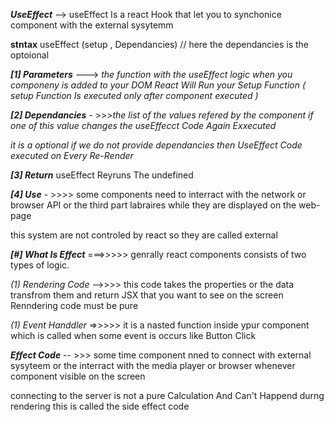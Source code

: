 ***UseEffect*** -->  useEffect Is a react Hook that let you to synchonice component with the external sysytemm

**stntax**
            useEffect (setup , Dependancies)   // here the dependancies is the optoional 




 ***[1] Parameters***  ---> *the function with the useEffect logic when you componeny is added to your DOM React Will Run your Setup Function*
*( setup Function Is executed only after component executed )*


***[2] Dependancies***     - >>>*the list of the values refered by the component if one of this value changes the useEffecct Code Again Exxecuted*

*it is a optional if we do not provide dependancies then UseEffect Code executed on Every Re-Render*


***[3] Return***   useEffect Reyruns The undefined


***[4] Use***    - >>>>    some components need to interract with the network or browser API or the third part labraires 
while they are displayed on the web-page 

this system are not controled by react so they are called external

***[#] What Is Effect***     ===>>>>>    genrally react components consists of two types of logic.

 *(1) Rendering Code*  -->>>> this code takes the properties or the data transfrom them and return JSX that you want to see on the screen
 Renndering code must be pure





*(1) Event Handdler*   =>>>>>  it is a nasted function inside ypur component which is called when some event is occurs  like Button Click 




***Effect Code***   -- >>>    some time component nned to connect with external sysyteem or the interract with the media player or browser whenever component visible on the screen 

connecting to the server is not a pure Calculation And Can't Happend durng rendering this is called the side effect code


<!--  UseEffect in react allows use to ewxcute the Side effect code -->